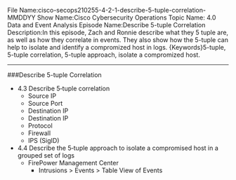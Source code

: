 File Name:cisco-secops210255-4-2-1-describe-5-tuple-correlation-MMDDYY
Show Name:Cisco Cybersecurity Operations
Topic Name: 4.0 Data and Event Analysis
Episode Name:Describe 5-tuple Correlation
Description:In this episode, Zach and Ronnie describe what they 5 tuple are, as well as how they correlate in events.  They also show how the 5-tuple can help to isolate and identify a compromized host in logs.
{Keywords}5-tuple, 5-tuple correlation, 5-tuple approach, isolate a compromized host.

---

###Describe 5-tuple Correlation

* 4.3 Describe 5‐tuple correlation
	- Source IP
	- Source Port
	- Destination IP
	- Destination IP
	- Protocol
	- Firewall
	- IPS (SigID)
* 4.4 Describe the 5‐tuple approach to isolate a compromised
  host in a grouped set of logs
	- FirePower Management Center
		+ Intrusions > Events > Table View of Events

